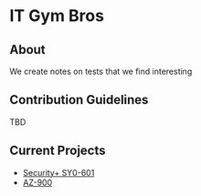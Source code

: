 # IT Gym Bros

## About
We create notes on tests that we find interesting

## Contribution Guidelines 
TBD

## Current Projects
- [Security+ SY0-601](https://github.com/ITGymBros/SecPlusNotes)
- [AZ-900](https://github.com/ITGymBros/AZ-900Notes)
